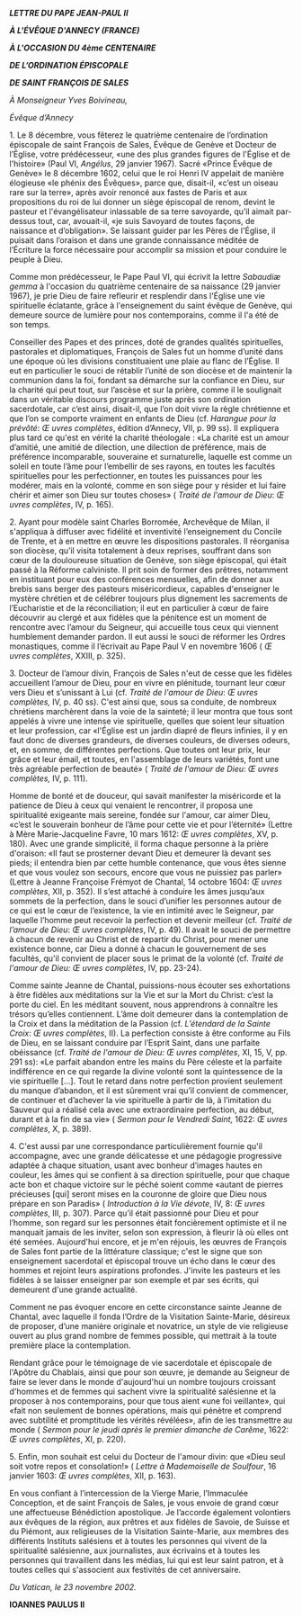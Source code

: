 ***LETTRE DU PAPE JEAN-PAUL II***

***À L'ÉVÊQUE D'ANNECY (FRANCE)***

***À L'OCCASION DU 4ème CENTENAIRE***

***DE L’ORDINATION ÉPISCOPALE***

***DE SAINT FRANÇOIS DE SALES***

*À Monseigneur Yves Boivineau,*

*Évêque d’Annecy*

1\. Le 8 décembre, vous fêterez le quatrième centenaire de l’ordination épiscopale de saint François de Sales, Évêque de Genève et Docteur de l’Église, votre prédécesseur, «une des plus grandes figures de l'Église et de l'histoire» (Paul VI, *Angélus*, 29 janvier 1967). Sacré «Prince Évêque de Genève» le 8 décembre 1602, celui que le roi Henri IV appelait de manière élogieuse «le phénix des Évêques», parce que, disait-il, «c’est un oiseau rare sur la terre», après avoir renoncé aux fastes de Paris et aux propositions du roi de lui donner un siège épiscopal de renom, devint le pasteur et l'évangélisateur inlassable de sa terre savoyarde, qu’il aimait par-dessus tout, car, avouait-il, «je suis Savoyard de toutes façons, de naissance et d’obligation». Se laissant guider par les Pères de l'Église, il puisait dans l’oraison et dans une grande connaissance méditée de l’Écriture la force nécessaire pour accomplir sa mission et pour conduire le peuple à Dieu.

Comme mon prédécesseur, le Pape Paul VI, qui écrivit la lettre *Sabaudiæ gemma* à l'occasion du quatrième centenaire de sa naissance (29 janvier 1967), je prie Dieu de faire refleurir et resplendir dans l'Église une vie spirituelle éclatante, grâce à l'enseignement du saint évêque de Genève, qui demeure source de lumière pour nos contemporains, comme il l'a été de son temps.

Conseiller des Papes et des princes, doté de grandes qualités spirituelles, pastorales et diplomatiques, François de Sales fut un homme d’unité dans une époque où les divisions constituaient une plaie au flanc de l’Église. Il eut en particulier le souci de rétablir l’unité de son diocèse et de maintenir la communion dans la foi, fondant sa démarche sur la confiance en Dieu, sur la charité qui peut tout, sur l’ascèse et sur la prière, comme il le soulignait dans un véritable discours programme juste après son ordination sacerdotale, car c’est ainsi, disait-il, que l’on doit vivre la règle chrétienne et que l’on se comporte vraiment en enfants de Dieu (cf. *Harangue pour la prévôté*: *Œ uvres complètes*, édition d’Annecy, VII, p. 99 ss). Il expliquera plus tard ce qu'est en vérité la charité théologale : «La charité est un amour d’amitié, une amitié de dilection, une dilection de préférence, mais de préférence incomparable, souveraine et surnaturelle, laquelle est comme un soleil en toute l’âme pour l’embellir de ses rayons, en toutes les facultés spirituelles pour les perfectionner, en toutes les puissances pour les modérer, mais en la volonté, comme en son siège pour y résider et lui faire chérir et aimer son Dieu sur toutes choses» ( *Traité de l'amour de Dieu*: *Œ uvres complètes*, IV, p. 165).

2\. Ayant pour modèle saint Charles Borromée, Archevêque de Milan, il s'appliqua à diffuser avec fidélité et inventivité l’enseignement du Concile de Trente, et à en mettre en œuvre les dispositions pastorales. Il réorganisa son diocèse, qu’il visita totalement à deux reprises, souffrant dans son cœur de la douloureuse situation de Genève, son siège épiscopal, qui était passé à la Réforme calviniste. Il prit soin de former des prêtres, notamment en instituant pour eux des conférences mensuelles, afin de donner aux brebis sans berger des pasteurs miséricordieux, capables d'enseigner le mystère chrétien et de célébrer toujours plus dignement les sacrements de l’Eucharistie et de la réconciliation; il eut en particulier à cœur de faire découvrir au clergé et aux fidèles que la pénitence est un moment de rencontre avec l’amour du Seigneur, qui accueille tous ceux qui viennent humblement demander pardon. Il eut aussi le souci de réformer les Ordres monastiques, comme il l’écrivait au Pape Paul V en novembre 1606 ( *Œ uvres complètes*, XXIII, p. 325).

3\. Docteur de l’amour divin, François de Sales n'eut de cesse que les fidèles accueillent l’amour de Dieu, pour en vivre en plénitude, tournant leur cœur vers Dieu et s’unissant à Lui (cf. *Traité de l'amour de Dieu*: *Œ uvres complètes,* IV, p. 40 ss). C'est ainsi que, sous sa conduite, de nombreux chrétiens marchèrent dans la voie de la sainteté; il leur montra que tous sont appelés à vivre une intense vie spirituelle, quelles que soient leur situation et leur profession, car «l'Église est un jardin diapré de fleurs infinies, il y en faut donc de diverses grandeurs, de diverses couleurs, de diverses odeurs, et, en somme, de différentes perfections. Que toutes ont leur prix, leur grâce et leur émail, et toutes, en l'assemblage de leurs variétés, font une très agréable perfection de beauté» ( *Traité de l'amour de Dieu*: *Œ uvres complètes,* IV, p. 111).

Homme de bonté et de douceur, qui savait manifester la miséricorde et la patience de Dieu à ceux qui venaient le rencontrer, il proposa une spiritualité exigeante mais sereine, fondée sur l'amour, car aimer Dieu, «c’est le souverain bonheur de l’âme pour cette vie et pour l’éternité» (Lettre à Mère Marie-Jacqueline Favre, 10 mars 1612: *Œ uvres complètes*, XV, p. 180). Avec une grande simplicité, il forma chaque personne à la prière d'oraison: «Il faut se prosterner devant Dieu et demeurer là devant ses pieds; il entendra bien par cette humble contenance, que vous êtes sienne et que vous voulez son secours, encore que vous ne puissiez pas parler» (Lettre à Jeanne Françoise Frémyot de Chantal, 14 octobre 1604: *Œ uvres complètes*, XII, p. 352). Il s’est attaché à conduire les âmes jusqu’aux sommets de la perfection, dans le souci d’unifier les personnes autour de ce qui est le cœur de l’existence, la vie en intimité avec le Seigneur, par laquelle l’homme peut recevoir la perfection et devenir meilleur (cf. *Traité de l’amour de Dieu*: *Œ uvres complètes*, IV, p. 49). Il avait le souci de permettre à chacun de revenir au Christ et de repartir du Christ, pour mener une existence bonne, car Dieu a donné à chacun le gouvernement de ses facultés, qu'il convient de placer sous le primat de la volonté (cf. *Traité de l'amour de Dieu: Œ uvres complètes*, IV, pp. 23-24).

Comme sainte Jeanne de Chantal, puissions-nous écouter ses exhortations à être fidèles aux méditations sur la Vie et sur la Mort du Christ: c’est la porte du ciel. En les méditant souvent, nous apprendrons à connaître les trésors qu’elles contiennent. L’âme doit demeurer dans la contemplation de la Croix et dans la méditation de la Passion (cf. *L’étendard de la Sainte Croix*: *Œ uvres complètes*, II). La perfection consiste à être conforme au Fils de Dieu, en se laissant conduire par l’Esprit Saint, dans une parfaite obéissance (cf. *Traité de l'amour de Dieu: Œ uvres complètes*, XI, 15, V, pp. 291 ss): «Le parfait abandon entre les mains du Père céleste et la parfaite indifférence en ce qui regarde la divine volonté sont la quintessence de la vie spirituelle \[...\]. Tout le retard dans notre perfection provient seulement du manque d’abandon, et il est sûrement vrai qu’il convient de commencer, de continuer et d’achever la vie spirituelle à partir de là, à l’imitation du Sauveur qui a réalisé cela avec une extraordinaire perfection, au début, durant et à la fin de sa vie» ( *Sermon pour le Vendredi Saint,* 1622: *Œ uvres complètes*, X, p. 389).

4\. C'est aussi par une correspondance particulièrement fournie qu'il accompagne, avec une grande délicatesse et une pédagogie progressive adaptée à chaque situation, usant avec bonheur d’images hautes en couleur, les âmes qui se confient à sa direction spirituelle, pour que chaque acte bon et chaque victoire sur le péché soient comme «autant de pierres précieuses \[qui\] seront mises en la couronne de gloire que Dieu nous prépare en son Paradis» ( *Introduction à la Vie dévote*, IV, 8: *Œ uvres complètes*, III, p. 307). Parce qu’il était passionné pour Dieu et pour l’homme, son regard sur les personnes était foncièrement optimiste et il ne manquait jamais de les inviter, selon son expression, à fleurir là où elles ont été semées. Aujourd'hui encore, et je m'en réjouis, les œuvres de François de Sales font partie de la littérature classique; c'est le signe que son enseignement sacerdotal et épiscopal trouve un écho dans le cœur des hommes et rejoint leurs aspirations profondes. J'invite les pasteurs et les fidèles à se laisser enseigner par son exemple et par ses écrits, qui demeurent d'une grande actualité.

Comment ne pas évoquer encore en cette circonstance sainte Jeanne de Chantal, avec laquelle il fonda l’Ordre de la Visitation Sainte-Marie, désireux de proposer, d’une manière originale et novatrice, un style de vie religieuse ouvert au plus grand nombre de femmes possible, qui mettrait à la toute première place la contemplation.

Rendant grâce pour le témoignage de vie sacerdotale et épiscopale de l'Apôtre du Chablais, ainsi que pour son œuvre, je demande au Seigneur de faire se lever dans le monde d'aujourd'hui un nombre toujours croissant d'hommes et de femmes qui sachent vivre la spiritualité salésienne et la proposer à nos contemporains, pour que tous aient «une foi veillante», qui «fait non seulement de bonnes opérations, mais qui pénètre et comprend avec subtilité et promptitude les vérités révélées», afin de les transmettre au monde ( *Sermon pour le jeudi après le premier dimanche de Carême*, 1622: *Œ uvres complètes*, XI, p. 220).

5\. Enfin, mon souhait est celui du Docteur de l'amour divin: que «Dieu seul soit votre repos et consolation!» ( *Lettre à Mademoiselle de Soulfour*, 16 janvier 1603: *Œ uvres complètes*, XII, p. 163).

En vous confiant à l’intercession de la Vierge Marie, l’Immaculée Conception, et de saint François de Sales, je vous envoie de grand cœur une affectueuse Bénédiction apostolique. Je l’accorde également volontiers aux évêques de la région, aux prêtres et aux fidèles de Savoie, de Suisse et du Piémont, aux religieuses de la Visitation Sainte-Marie, aux membres des différents Instituts salésiens et à toutes les personnes qui vivent de la spiritualité salésienne, aux journalistes, aux écrivains et à toutes les personnes qui travaillent dans les médias, lui qui est leur saint patron, et à toutes celles qui s'associent aux festivités de cet anniversaire.

*Du Vatican, le 23 novembre 2002.*

**IOANNES PAULUS II**